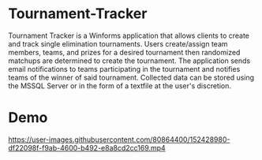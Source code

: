 # Tournament-Tracker
Tournament Tracker is a Winforms application that allows clients to create and track single elimination tournaments. 
Users create/assign team members, teams, and prizes for a desired tournament then randomized matchups are determined to create the tournament.
The application sends email notifications to teams participating in the tournament and notifies teams of the winner of said tournament.
Collected data can be stored using the MSSQL Server or in the form of a textfile at the user's discretion.

# Demo
https://user-images.githubusercontent.com/80864400/152428980-df22098f-f9ab-4600-b492-e8a8cd2cc169.mp4



